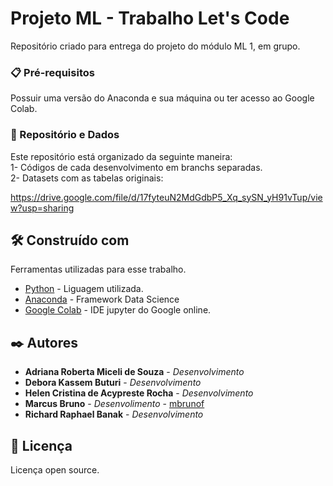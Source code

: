# Projeto ML - Trabalho Let's Code
Repositório criado para entrega do projeto do módulo ML 1, em grupo.

### 📋 Pré-requisitos

Possuir uma versão do Anaconda e sua máquina ou ter acesso ao Google Colab.

### 🔧 Repositório e Dados

Este repositório está organizado da seguinte maneira:    <br/>
1- Códigos de cada desenvolvimento em branchs separadas. <br/>
2- Datasets com as tabelas originais: 

https://drive.google.com/file/d/17fyteuN2MdGdbP5_Xq_sySN_yH91vTup/view?usp=sharing

## 🛠️ Construído com

Ferramentas utilizadas para esse trabalho.

* [Python](https://www.python.org/) - Liguagem utilizada.
* [Anaconda](https://www.anaconda.com/) - Framework Data Science
* [Google Colab](https://colab.research.google.com/notebooks/welcome.ipynb?hl=pt-BR) - IDE jupyter do Google online.
 
## ✒️ Autores

* **Adriana Roberta Miceli de Souza**   - *Desenvolvimento* 
* **Debora Kassem Buturi**              - *Desenvolvimento* 
* **Helen Cristina de Acypreste Rocha** - *Desenvolvimento* 
* **Marcus Bruno** - *Desenvolimento*   - [mbrunof](https://github.com/mbrunof)
* **Richard Raphael Banak**             - *Desenvolvimento* 

## 📄 Licença

Licença open source.

